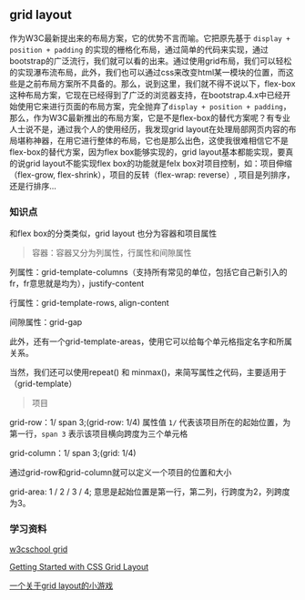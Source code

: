 ## grid layout

作为W3C最新提出来的布局方案，它的优势不言而喻。它把原先基于 `display + position + padding` 的实现的栅格化布局，通过简单的代码来实现，通过bootstrap的广泛流行，我们就可以看的出来。通过使用grid布局，我们可以轻松的实现瀑布流布局，此外，我们也可以通过css来改变html某一模块的位置，而这些是之前布局方案所不具备的。那么，说到这里，我们就不得不说以下，flex-box这种布局方案，它现在已经得到了广泛的浏览器支持，在bootstrap.4.x中已经开始使用它来进行页面的布局方案，完全抛弃了`display + position + padding`，那么，作为W3C最新推出的布局方案，它是不是flex-box的替代方案呢？有专业人士说不是，通过我个人的使用经历，我发现grid layout在处理局部网页内容的布局堪称神器，在用它进行整体的布局，它也是那么出色，这使我很难相信它不是flex-box的替代方案，因为flex box能够实现的，grid layout基本都能实现，要真的说grid layout不能实现flex box的功能就是felx box对项目控制，如：项目伸缩（flex-grow, flex-shrink），项目的反转（flex-wrap: reverse）, 项目是列排序，还是行排序...

### 知识点

和flex box的分类类似，grid layout 也分为容器和项目属性

> 容器：容器又分为列属性，行属性和间隙属性

列属性：grid-template-columns（支持所有常见的单位，包括它自己新引入的fr，fr意思就是均为），justify-content

行属性：grid-template-rows, align-content

间隙属性：grid-gap

此外，还有一个grid-template-areas，使用它可以给每个单元格指定名字和所属关系。

当然，我们还可以使用repeat() 和 minmax()，来简写属性之代码，主要适用于（grid-template）


> 项目

grid-row：1/ span 3;(grid-row: 1/4) 属性值 `1/` 代表该项目所在的起始位置，为第一行，`span 3` 表示该项目横向跨度为三个单元格

grid-column：1/ span 3;(grid: 1/4)

通过grid-row和grid-column就可以定义一个项目的位置和大小

grid-area: 1 / 2 / 3 / 4; 意思是起始位置是第一行，第二列，行跨度为2，列跨度为3。



### 学习资料

[w3cschool grid](https://www.w3schools.com/css/css_grid.asp)

[Getting Started with CSS Grid Layout
](https://scotch.io/tutorials/getting-started-with-css-grid-layout)

[一个关于grid layout的小游戏](https://www.gridcritters.com)